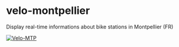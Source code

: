 # velo-montpellier
Display real-time informations about bike stations in Montpellier (FR)

[![Velo-MTP](http://img.youtube.com/vi/bq8s1yHX6VQ/0.jpg)](http://www.youtube.com/watch?v=bq8s1yHX6VQ "Introduction to Velo-MTP")
